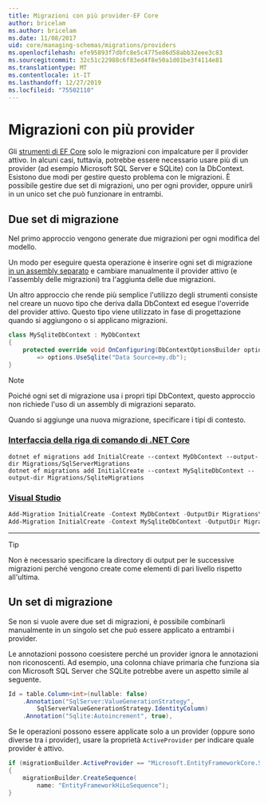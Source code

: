 ```yaml
---
title: Migrazioni con più provider-EF Core
author: bricelam
ms.author: bricelam
ms.date: 11/08/2017
uid: core/managing-schemas/migrations/providers
ms.openlocfilehash: efe95893f7dbfc8e5c4775e86d58abb32eee3c83
ms.sourcegitcommit: 32c51c22988c6f83ed4f8e50a1d01be3f4114e81
ms.translationtype: MT
ms.contentlocale: it-IT
ms.lasthandoff: 12/27/2019
ms.locfileid: "75502110"
---
```

# <a name="migrations-with-multiple-providers"></a>Migrazioni con più provider

Gli [strumenti di EF Core][1] solo le migrazioni con impalcature per il provider attivo. In alcuni casi, tuttavia, potrebbe essere necessario usare più di un provider (ad esempio Microsoft SQL Server e SQLite) con la DbContext. Esistono due modi per gestire questo problema con le migrazioni. È possibile gestire due set di migrazioni, uno per ogni provider, oppure unirli in un unico set che può funzionare in entrambi.

## <a name="two-migration-sets"></a>Due set di migrazione

Nel primo approccio vengono generate due migrazioni per ogni modifica del modello.

Un modo per eseguire questa operazione è inserire ogni set di migrazione [in un assembly separato][2] e cambiare manualmente il provider attivo (e l'assembly delle migrazioni) tra l'aggiunta delle due migrazioni.

Un altro approccio che rende più semplice l'utilizzo degli strumenti consiste nel creare un nuovo tipo che deriva dalla DbContext ed esegue l'override del provider attivo. Questo tipo viene utilizzato in fase di progettazione quando si aggiungono o si applicano migrazioni.

``` csharp
class MySqliteDbContext : MyDbContext
{
    protected override void OnConfiguring(DbContextOptionsBuilder options)
        => options.UseSqlite("Data Source=my.db");
}
```

> [!NOTE]
> Poiché ogni set di migrazione usa i propri tipi DbContext, questo approccio non richiede l'uso di un assembly di migrazioni separato.

Quando si aggiunge una nuova migrazione, specificare i tipi di contesto.

### <a name="net-core-clitabdotnet-core-cli"></a>[Interfaccia della riga di comando di .NET Core](#tab/dotnet-core-cli)

```dotnetcli
dotnet ef migrations add InitialCreate --context MyDbContext --output-dir Migrations/SqlServerMigrations
dotnet ef migrations add InitialCreate --context MySqliteDbContext --output-dir Migrations/SqliteMigrations
```

### <a name="visual-studiotabvs"></a>[Visual Studio](#tab/vs)

``` powershell
Add-Migration InitialCreate -Context MyDbContext -OutputDir Migrations\SqlServerMigrations
Add-Migration InitialCreate -Context MySqliteDbContext -OutputDir Migrations\SqliteMigrations
```

***

> [!TIP]
> Non è necessario specificare la directory di output per le successive migrazioni perché vengono create come elementi di pari livello rispetto all'ultima.

## <a name="one-migration-set"></a>Un set di migrazione

Se non si vuole avere due set di migrazioni, è possibile combinarli manualmente in un singolo set che può essere applicato a entrambi i provider.

Le annotazioni possono coesistere perché un provider ignora le annotazioni non riconoscenti. Ad esempio, una colonna chiave primaria che funziona sia con Microsoft SQL Server che SQLite potrebbe avere un aspetto simile al seguente.

``` csharp
Id = table.Column<int>(nullable: false)
    .Annotation("SqlServer:ValueGenerationStrategy",
        SqlServerValueGenerationStrategy.IdentityColumn)
    .Annotation("Sqlite:Autoincrement", true),
```

Se le operazioni possono essere applicate solo a un provider (oppure sono diverse tra i provider), usare la proprietà `ActiveProvider` per indicare quale provider è attivo.

``` csharp
if (migrationBuilder.ActiveProvider == "Microsoft.EntityFrameworkCore.SqlServer")
{
    migrationBuilder.CreateSequence(
        name: "EntityFrameworkHiLoSequence");
}
```

  [1]: ../../miscellaneous/cli/index.md
  [2]: projects.md
